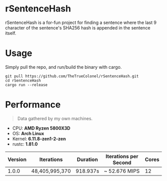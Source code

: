 # rSentenceHash

rSentenceHash is a for-fun project for finding a sentence where the last 9 character of the sentence's SHA256 hash
is appended in the sentence itself.

# Usage

Simply pull the repo, and run/build the binary with cargo.

```shell
git pull https://github.com/TheTrueColonel/rSentenceHash.git
cd rSentenceHash
cargo run --release
```

# Performance

> Data gathered by my own machines.

- CPU: **AMD Ryzen 5800X3D**
- OS: **Arch Linux**
- Kernel: **6.11.8-zen1-2-zen**
- rustc: **1.81.0**

| Version | Iterations     | Duration | Iterations per Second | Cores |
|---------|----------------|----------|-----------------------|-------|
| 1.0.0   | 48,405,995,370 | 918.937s | ~ 52.676 MIPS         | 12    |